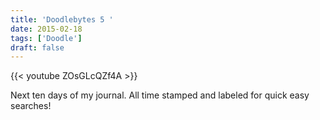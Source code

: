 ```yaml
---
title: 'Doodlebytes 5 '
date: 2015-02-18
tags: ['Doodle']
draft: false
---
```

{{< youtube ZOsGLcQZf4A >}}

<p>Next ten days of my journal. All time stamped and labeled for quick easy searches!</p>
